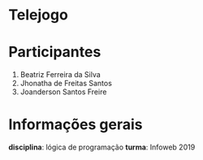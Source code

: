 # Telejogo

# Participantes

1. Beatriz Ferreira da Silva
2. Jhonatha de Freitas Santos
3. Joanderson Santos Freire


# Informações gerais 

**disciplina**: lógica de programação
**turma**: Infoweb 2019
